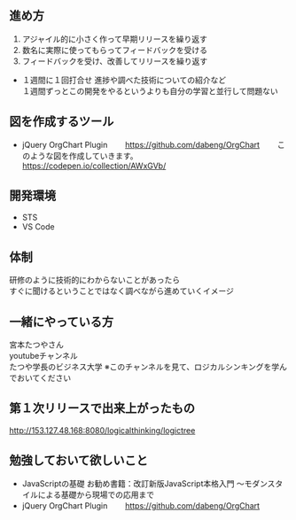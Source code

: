 ## 進め方
1. アジャイル的に小さく作って早期リリースを繰り返す
2. 数名に実際に使ってもらってフィードバックを受ける
3. フィードバックを受け、改善してリリースを繰り返す

- １週間に１回打合せ
進捗や調べた技術についての紹介など    
１週間ずっとこの開発をやるというよりも自分の学習と並行して問題ない

## 図を作成するツール
-  jQuery OrgChart Plugin
　　https://github.com/dabeng/OrgChart
　　このような図を作成していきます。
　　https://codepen.io/collection/AWxGVb/

## 開発環境
- STS
- VS Code

## 体制
研修のように技術的にわからないことがあったら  
すぐに聞けるということではなく調べながら進めていくイメージ

## 一緒にやっている方
宮本たつやさん  
youtubeチャンネル  
たつや学長のビジネス大学
※このチャンネルを見て、ロジカルシンキングを学んでおいてください

## 第１次リリースで出来上がったもの
http://153.127.48.168:8080/logicalthinking/logictree

## 勉強しておいて欲しいこと
-  JavaScriptの基礎
   お勧め書籍：改訂新版JavaScript本格入門 ～モダンスタイルによる基礎から現場での応用まで
-  jQuery OrgChart Plugin
　　https://github.com/dabeng/OrgChart
